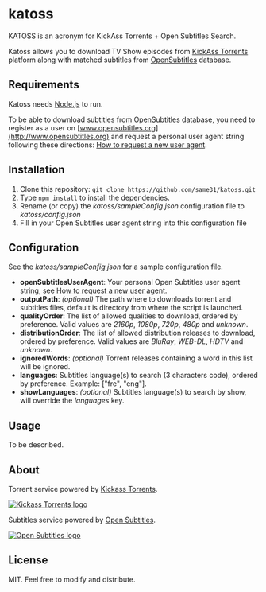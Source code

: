 katoss
======

KATOSS is an acronym for KickAss Torrents + Open Subtitles Search.

Katoss allows you to download TV Show episodes from [KickAss Torrents](https://kat.cr) platform
along with matched subtitles from [OpenSubtitles](http://http://www.opensubtitles.org) database.


Requirements
------------

Katoss needs [Node.js](https://nodejs.org) to run.

To be able to download subtitles from [OpenSubtitles](http://www.opensubtitles.org) database,
you need to register as a user on [www.opensubtitles.org](http://www.opensubtitles.org) and request
a personal user agent string following these directions:
[How to request a new user agent](http://trac.opensubtitles.org/projects/opensubtitles/wiki/DevReadFirst).


Installation
------------

1. Clone this repository: `git clone https://github.com/same31/katoss.git`
2. Type `npm install` to install the dependencies.
3. Rename (or copy) the _katoss/sampleConfig.json_ configuration file to _katoss/config.json_
4. Fill in your Open Subtitles user agent string into this configuration file


Configuration
-------------

See the _katoss/sampleConfig.json_ for a sample configuration file.

+ **openSubtitlesUserAgent**: Your personal Open Subtitles user agent string,
see [How to request a new user agent](http://trac.opensubtitles.org/projects/opensubtitles/wiki/DevReadFirst).
+ **outputPath**: _(optional)_ The path where to downloads torrent and subtitles files, default is directory from where the script is launched.
+ **qualityOrder**: The list of allowed qualities to download, ordered by preference.
Valid values are _2160p_, _1080p_, _720p_, _480p_ and _unknown_.
+ **distributionOrder**: The list of allowed distribution releases to download, ordered by preference.
Valid values are _BluRay_, _WEB-DL_, _HDTV_ and _unknown_.
+ **ignoredWords**: _(optional)_ Torrent releases containing a word in this list will be ignored.
+ **languages**: Subtitles language(s) to search (3 characters code), ordered by preference. Example: ["fre", "eng"].
+ **showLanguages**: _(optional)_ Subtitles language(s) to search by show, will override the _languages_ key.


Usage
-----

To be described.


About
-----

Torrent service powered by [Kickass Torrents](https://kat.cr).

[![Kickass Torrents logo](https://kastatic.com/images/logos/kickasstorrents.png "Kickass Torrents")](https://kat.cr)


Subtitles service powered by [Open Subtitles](http://www.opensubtitles.org).

[![Open Subtitles logo](http://static.opensubtitles.org/gfx/logo-transparent.png "Open Subtitles")](http://www.opensubtitles.org)

License
-------

MIT. Feel free to modify and distribute.
